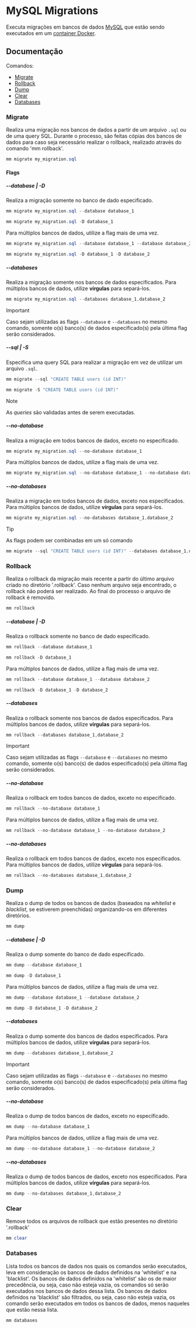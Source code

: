 # MySQL Migrations

Executa migrações em bancos de dados [MySQL](https://www.mysql.com/) que estão sendo executados em um [container Docker](https://hub.docker.com/_/mysql).

## Documentação

Comandos:

- [Migrate](#migrate)
- [Rollback](#rollback)
- [Dump](#dump)
- [Clear](#clear)
- [Databases](#databases)

### Migrate

Realiza uma migração nos bancos de dados a partir de um arquivo `.sql` ou de uma query SQL. Durante o processo, são feitas cópias dos bancos de dados para caso seja necessário realizar o rollback, realizado através do comando 'mm rollback'.

```powershell
mm migrate my_migration.sql
```

#### Flags

##### --database | -D

Realiza a migração somente no banco de dado especificado.

```powershell
mm migrate my_migration.sql --database database_1

mm migrate my_migration.sql -D database_1
```

Para múltiplos bancos de dados, utilize a flag mais de uma vez.

```powershell
mm migrate my_migration.sql --database database_1 --database database_2

mm migrate my_migration.sql -D database_1 -D database_2
```

##### --databases

Realiza a migração somente nos bancos de dados especificados. Para múltiplos bancos de dados, utilize **vírgulas** para separá-los.

```powershell
mm migrate my_migration.sql --databases database_1,database_2
```

> [!IMPORTANT]
> Caso sejam utilizadas as flags `--database` e `--databases` no mesmo comando, somente o(s) banco(s) de dados especificado(s) pela última flag serão considerados.

##### --sql | -S

Especifica uma query SQL para realizar a migração em vez de utilizar um arquivo `.sql`.

```powershell
mm migrate --sql "CREATE TABLE users (id INT)"

mm migrate -S "CREATE TABLE users (id INT)"
```

> [!NOTE]
> As *queries* são validadas antes de serem executadas.

##### --no-database
Realiza a migração em todos bancos de dados, exceto no especificado.

```powershell
mm migrate my_migration.sql --no-database database_1
```

Para múltiplos bancos de dados, utilize a flag mais de uma vez.

```powershell
mm migrate my_migration.sql --no-database database_1 --no-database database_2
```

##### --no-databases
Realiza a migração em todos bancos de dados, exceto nos especificados. Para múltiplos bancos de dados, utilize **vírgulas** para separá-los.

```powershell
mm migrate my_migration.sql --no-databases database_1,database_2
```

> [!TIP]  
> As flags podem ser combinadas em um só comando
> ```powershell
> mm migrate --sql "CREATE TABLE users (id INT)" --databases database_1,database_2
> ```

### Rollback

Realiza o rollback da migração mais recente a partir do último arquivo criado no diretório '.rollback'. Caso nenhum arquivo seja encontrado, o rollback não poderá ser realizado. Ao final do processo o arquivo de rollback é removido.

```powershell
mm rollback
```

##### --database | -D

Realiza o rollback somente no banco de dado especificado.

```powershell
mm rollback --database database_1

mm rollback -D database_1
```

Para múltiplos bancos de dados, utilize a flag mais de uma vez.

```powershell
mm rollback --database database_1 --database database_2

mm rollback -D database_1 -D database_2
```

##### --databases

Realiza o rollback somente nos bancos de dados especificados. Para múltiplos bancos de dados, utilize **vírgulas** para separá-los.

```powershell
mm rollback --databases database_1,database_2
```

> [!IMPORTANT]
> Caso sejam utilizadas as flags `--database` e `--databases` no mesmo comando, somente o(s) banco(s) de dados especificado(s) pela última flag serão considerados.

##### --no-database
Realiza o rollback em todos bancos de dados, exceto no especificado.

```powershell
mm rollback --no-database database_1
```

Para múltiplos bancos de dados, utilize a flag mais de uma vez.

```powershell
mm rollback --no-database database_1 --no-database database_2
```

##### --no-databases
Realiza o rollback em todos bancos de dados, exceto nos especificados. Para múltiplos bancos de dados, utilize **vírgulas** para separá-los.

```powershell
mm rollback --no-databases database_1,database_2
```

### Dump

Realiza o dump de todos os bancos de dados (baseados na *whitelist* e *blacklist*, se estiverem preenchidas) organizando-os em diferentes diretórios.

```powershell
mm dump
```

##### --database | -D

Realiza o dump somente do banco de dado especificado.

```powershell
mm dump --database database_1

mm dump -D database_1
```

Para múltiplos bancos de dados, utilize a flag mais de uma vez.

```powershell
mm dump --database database_1 --database database_2

mm dump -D database_1 -D database_2
```

##### --databases

Realiza o dump somente dos bancos de dados especificados. Para múltiplos bancos de dados, utilize **vírgulas** para separá-los.

```powershell
mm dump --databases database_1,database_2
```

> [!IMPORTANT]
> Caso sejam utilizadas as flags `--database` e `--databases` no mesmo comando, somente o(s) banco(s) de dados especificado(s) pela última flag serão considerados.

##### --no-database
Realiza o dump de todos bancos de dados, exceto no especificado.

```powershell
mm dump --no-database database_1
```

Para múltiplos bancos de dados, utilize a flag mais de uma vez.

```powershell
mm dump --no-database database_1 --no-database database_2
```

##### --no-databases
Realiza o dump de todos bancos de dados, exceto nos especificados. Para múltiplos bancos de dados, utilize **vírgulas** para separá-los.

```powershell
mm dump --no-databases database_1,database_2
```
### Clear

Remove todos os arquivos de rollback que estão presentes no diretório '.rollback'

```powershell
mm clear
```

### Databases

Lista todos os bancos de dados nos quais os comandos serão executados, leva em consideração os bancos de dados definidos na 'whitelist' e na 'blacklist'.
Os bancos de dados definidos na 'whitelist' são os de maior precedência, ou seja, caso não esteja vazia, os comandos só serão executados nos bancos de dados dessa lista.
Os bancos de dados definidos na 'blacklist' são filtrados, ou seja, caso não esteja vazia, os comando serão executados em todos os bancos de dados, menos naqueles que estão nessa lista.

```powershell
mm databases
```